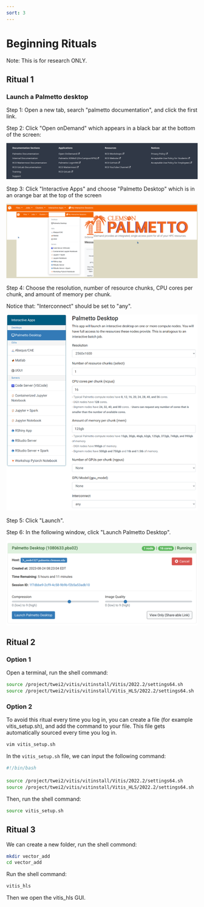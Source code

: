 ```yaml
---
sort: 3
---
```



# Beginning Rituals

Note: This is for research ONLY.

## Ritual 1

### Launch a Palmetto desktop

Step 1: Open a new tab, search "palmetto documentation", and click the first link.

Step 2: Click "Open onDemand" which appears in a black bar at the bottom of the screen:

<div align=center><img src="Images/Open_onDemand.png" alt="drawing" width="600"/></div>

Step 3: Click "Interactive Apps" and choose "Palmetto Desktop" which is in an orange bar at the top of the screen

<div align=center><img src="Images/palmetto.png" alt="drawing" width="600"/></div>

Step 4: Choose the resolution, number of resource chunks, CPU cores per chunk, and amount of memory per chunk.

Notice that: "Interconnect" should be set to "any".

<div align=center><img src="Images/Launch.png" alt="drawing" width="600"/></div>

Step 5: Click "Launch".

Step 6: In the following window, click "Launch Palmetto Desktop".

<div align=center><img src="Images/desktop.png" alt="drawing" width="600"/></div>

## Ritual 2

### Option 1

Open a terminal, run the shell command:

```bash
source /project/twei2/vitis/vitinstall/Vitis/2022.2/settings64.sh
source /project/twei2/vitis/vitinstall/Vitis_HLS/2022.2/settings64.sh
```

### Option 2

To avoid this ritual every time you log in, you can create a file (for example vitis_setup.sh), and add the command to your file. This file gets automatically sourced every time you log in.

```bash
vim vitis_setup.sh
```

In the `vitis_setup.sh` file, we can input the following command:

```bash
#!/bin/bash

source /project/twei2/vitis/vitinstall/Vitis/2022.2/settings64.sh
source /project/twei2/vitis/vitinstall/Vitis_HLS/2022.2/settings64.sh
```

Then, run the shell command:

```bash
source vitis_setup.sh
```

## Ritual 3

We can create a new folder, run the shell commond:

```bash
mkdir vector_add
cd vector_add
```
Run the shell command:

```bash
vitis_hls
```
Then we open the vitis_hls GUI.

